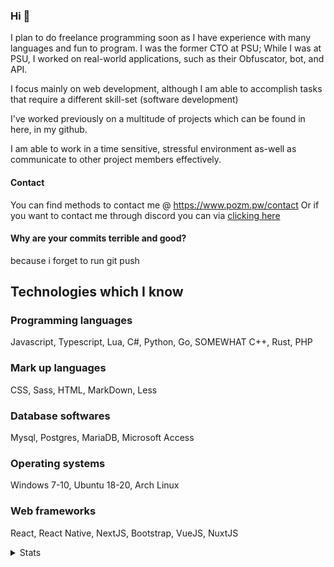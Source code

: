 ### Hi 👋

I plan to do freelance programming soon as I have experience with many languages and fun to program. I was the former CTO at PSU; While I was at PSU, I worked on real-world applications, such as their Obfuscator, bot, and API.

I focus mainly on web development, although I am able to accomplish tasks that require a different skill-set (software development)

I've worked previously on a multitude of projects which can be found in here, in my github.

I am able to work in a time sensitive, stressful environment as-well as communicate to other project members effectively.


#### Contact
You can find methods to contact me @ https://www.pozm.pw/contact
Or if you want to contact me through discord you can via [clicking here](https://discordapp.com/users/288062966803333120/)

#### Why are your commits terrible and good?
because i forget to run git push

## Technologies which I know
### Programming languages
Javascript, Typescript, Lua, C#, Python, Go, SOMEWHAT C++, Rust, PHP
### Mark up languages 
CSS, Sass, HTML, MarkDown, Less
### Database softwares
Mysql, Postgres, MariaDB, Microsoft Access
### Operating systems
Windows 7-10, Ubuntu 18-20, Arch Linux
### Web frameworks
React, React Native, NextJS, Bootstrap, VueJS, NuxtJS


<details>
   <summary>Stats</summary>

  [![Stats](https://github-readme-stats.vercel.app/api?username=pozm&show_icons=true&count_private=true&theme=radical)]()
  
  [![Top Langs](https://github-readme-stats.vercel.app/api/top-langs/?username=pozm&hide=css&layout=compact&theme=radical)]()
  <sup><sub>I think I accidentally uploaded node modules...</sub></sup>
</details>
